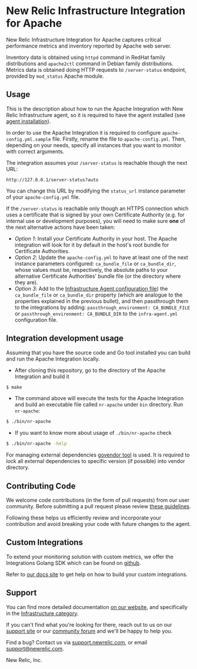 # New Relic Infrastructure Integration for Apache

New Relic Infrastructure Integration for Apache captures critical performance
metrics and inventory reported by Apache web server.

Inventory data is obtained using `httpd` command in RedHat family distributions
and `apache2ctl` command in Debian family distributions.
Metrics data is obtained doing HTTP requests to `/server-status` endpoint, provided by
`mod_status` Apache module.

## Usage
This is the description about how to run the Apache Integration with New Relic
Infrastructure agent, so it is required to have the agent installed
(see
[agent installation](https://docs.newrelic.com/docs/infrastructure/new-relic-infrastructure/installation/install-infrastructure-linux)).

In order to use the Apache Integration it is required to configure
`apache-config.yml.sample` file. Firstly, rename the file to
`apache-config.yml`. Then, depending on your needs, specify all instances that
you want to monitor with correct arguments.

The integration assumes your `/server-status` is reachable though the next URL:
```
http://127.0.0.1/server-status?auto
```

You can change this URL by modifying the `status_url` instance parameter of your `apache-config.yml` file.

If the `/server-status` is reachable only though an HTTPS connection which uses a certificate that is signed by your own
Certificate Authority (e.g. for internal use or development purposes), you will need to make sure **one** of the next alternative
actions have been taken:

* *Option 1*: Install your Certificate Authority in your host. The Apache integration will look for it by default in the host's root
  bundle for Certificate Authorities.
* *Option 2*: Update the `apache-config.yml` to have at least one of the next instance parameters configured: `ca_bundle_file` or
  `ca_bundle_dir`, whose values must be, respectively, the absolute paths to your alternative Certificate Authorities' bundle
  file (or the directory where they are).
* *Option 3*: Add to the [Infrastructure Agent configuration file](https://docs.newrelic.com/docs/infrastructure/new-relic-infrastructure/configuration/configure-infrastructure-agent))
  the `ca_bundle_file` or `ca_bundle_dir` property (which are analogue to the properties explained in the previous
  bullet), and then passthrough them to the integrations by adding: `passthrough_environment: CA_BUNDLE_FILE` or
  `passthrough_environment: CA_BUNDLE_DIR` to the `infra-agent.yml` configuration file.

## Integration development usage

Assuming that you have the source code and Go tool installed you can build and run the Apache Integration locally.
* After cloning this repository, go to the directory of the Apache Integration and build it
```bash
$ make
```
* The command above will execute the tests for the Apache Integration and build an executable file called `nr-apache` under `bin` directory. Run `nr-apache`:
```bash
$ ./bin/nr-apache
```
* If you want to know more about usage of `./bin/nr-apache` check
```bash
$ ./bin/nr-apache -help
```

For managing external dependencies [govendor tool](https://github.com/kardianos/govendor) is used. It is required to lock all external dependencies to specific version (if possible) into vendor directory.

## Contributing Code

We welcome code contributions (in the form of pull requests) from our user
community. Before submitting a pull request please review [these guidelines](https://github.com/newrelic/nri-apache/blob/master/CONTRIBUTING.md).

Following these helps us efficiently review and incorporate your contribution
and avoid breaking your code with future changes to the agent.

## Custom Integrations

To extend your monitoring solution with custom metrics, we offer the Integrations
Golang SDK which can be found on [github](https://github.com/newrelic/infra-integrations-sdk).

Refer to [our docs site](https://docs.newrelic.com/docs/infrastructure/integrations-sdk/get-started/intro-infrastructure-integrations-sdk)
to get help on how to build your custom integrations.

## Support

You can find more detailed documentation [on our website](http://newrelic.com/docs),
and specifically in the [Infrastructure category](https://docs.newrelic.com/docs/infrastructure).

If you can't find what you're looking for there, reach out to us on our [support
site](http://support.newrelic.com/) or our [community forum](http://forum.newrelic.com)
and we'll be happy to help you.

Find a bug? Contact us via [support.newrelic.com](http://support.newrelic.com/),
or email support@newrelic.com.

New Relic, Inc.

